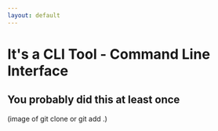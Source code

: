 ```yaml
---
layout: default
---
```


# It's a CLI Tool - Command Line Interface

## You probably did this at least once

(image of git clone or git add .)
